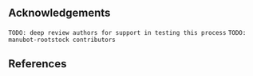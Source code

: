## Acknowledgements

`TODO: deep review authors for support in testing this process`
`TODO: manubot-rootstock contributors`

## References
